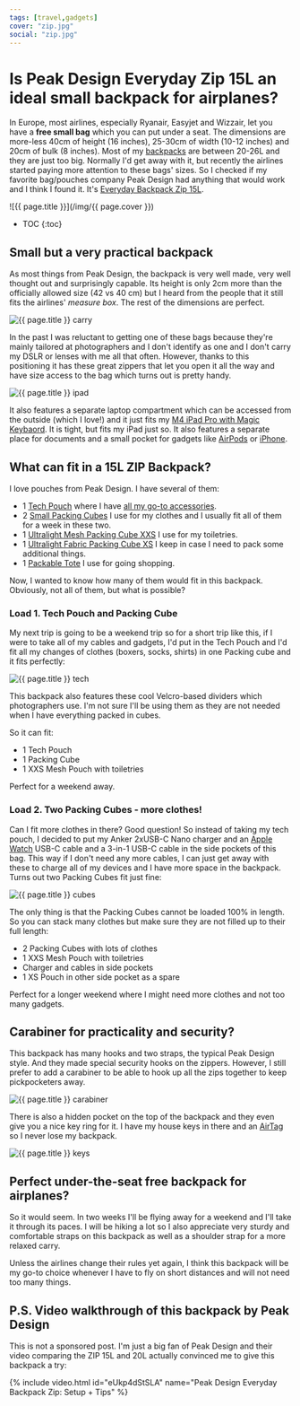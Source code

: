 ```yaml
---
tags: [travel,gadgets]
cover: "zip.jpg"
social: "zip.jpg"
---
```


# Is Peak Design Everyday Zip 15L an ideal small backpack for airplanes?

In Europe, most airlines, especially Ryanair, Easyjet and Wizzair, let you have a **free small bag** which you can put under a seat. The dimensions are more-less 40cm of height (16 inches), 25-30cm of width (10-12 inches) and 20cm of bulk (8 inches). Most of my [backpacks](backpack/#other-backpacks-ive-used-and-tested) are between 20-26L and they are just too big. Normally I'd get away with it, but recently the airlines started paying more attention to these bags' sizes. So I checked if my favorite bag/pouches company Peak Design had anything that would work and I think I found it. It's [Everyday Backpack Zip 15L](https://www.peakdesign.com/products/everyday-backpack-zip?Size=15L).

<!--More-->

![{{ page.title }}](/img/{{ page.cover }})

* TOC
{:toc}

## Small but a very practical backpack

As most things from Peak Design, the backpack is very well made, very well thought out and surprisingly capable. Its height is only 2cm more than the officially allowed size (42 vs 40 cm) but I heard from the people that it still fits the airlines' *measure box*. The rest of the dimensions are perfect.

![{{ page.title }} carry](/img/zip-carry.jpg)

In the past I was reluctant to getting one of these bags because they're mainly tailored at photographers and I don't identify as one and I don't carry my DSLR or lenses with me all that often. However, thanks to this positioning it has these great zippers that let you open it all the way and have size access to the bag which turns out is pretty handy.

![{{ page.title }} ipad](/img/zip-ipad.jpg)

It also features a separate laptop compartment which can be accessed from the outside (which I love!) and it just fits my [M4 iPad Pro with Magic Keybaord](/ipadm4). It is tight, but fits my iPad just so. It also features a separate place for documents and a small pocket for gadgets like [AirPods](/airpodspro) or [iPhone](/iphone).

## What can fit in a 15L ZIP Backpack?

I love pouches from Peak Design. I have several of them:

- 1 [Tech Pouch](https://www.peakdesign.com/products/tech-pouch?Size=Regular&Color=Midnight) where I have [all my go-to accessories](/backpack/#whats-in-my-tech-pouch).
- 2 [Small Packing Cubes](https://www.peakdesign.com/products/packing-cube?Size=Small) I use for my clothes and I usually fit all of them for a week in these two.
- 1 [Ultralight Mesh Packing Cube XXS](https://www.peakdesign.com/products/ultralight-packing-cube?Size=XXS&Color=Eclipse&Material=Mesh) I use for my toiletries.
- 1 [Ultralight Fabric Packing Cube XS](https://www.peakdesign.com/products/ultralight-packing-cube?Size=XS&Color=Eclipse&Material=Fabric) I keep in case I need to pack some additional things.
- 1 [Packable Tote](https://www.peakdesign.com/products/packable-tote?Color=Raw) I use for going shopping.

Now, I wanted to know how many of them would fit in this backpack. Obviously, not all of them, but what is possible?

### Load 1. Tech Pouch and Packing Cube

My next trip is going to be a weekend trip so for a short trip like this, if I were to take all of my cables and gadgets, I'd put in the Tech Pouch and I'd fit all my changes of clothes (boxers, socks, shirts) in one Packing cube and it fits perfectly:

![{{ page.title }} tech](/img/zip-tech.jpg)

This backpack also features these cool Velcro-based dividers which photographers use. I'm not sure I'll be using them as they are not needed when I have everything packed in cubes.

So it can fit:

- 1 Tech Pouch
- 1 Packing Cube
- 1 XXS Mesh Pouch with toiletries

Perfect for a weekend away.

### Load 2. Two Packing Cubes - more clothes!

Can I fit more clothes in there? Good question! So instead of taking my tech pouch, I decided to put my Anker 2xUSB-C Nano charger and an [Apple Watch](/ultra) USB-C cable and a 3-in-1 USB-C cable in the side pockets of this bag. This way if I don't need any more cables, I can just get away with these to charge all of my devices and I have more space in the backpack. Turns out two Packing Cubes fit just fine:

![{{ page.title }} cubes](/img/zip-cubes.jpg)

The only thing is that the Packing Cubes cannot be loaded 100% in length. So you can stack many clothes but make sure they are not filled up to their full length:

- 2 Packing Cubes with lots of clothes
- 1 XXS Mesh Pouch with toiletries
- Charger and cables in side pockets
- 1 XS Pouch in other side pocket as a spare

Perfect for a longer weekend where I might need more clothes and not too many gadgets.

## Carabiner for practicality and security?

This backpack has many hooks and two straps, the typical Peak Design style. And they made special security hooks on the zippers. However, I still prefer to add a carabiner to be able to hook up all the zips together to keep pickpocketers away.

![{{ page.title }} carabiner](/img/zip-carabiner.jpg)

There is also a hidden pocket on the top of the backpack and they even give you a nice key ring for it. I have my house keys in there and an [AirTag](/airtag) so I never lose my backpack.

![{{ page.title }} keys](/img/zip-keys.jpg)

## Perfect under-the-seat free backpack for airplanes?

So it would seem. In two weeks I'll be flying away for a weekend and I'll take it through its paces. I will be hiking a lot so I also appreciate very sturdy and comfortable straps on this backpack as well as a shoulder strap for a more relaxed carry.

Unless the airlines change their rules yet again, I think this backpack will be my go-to choice whenever I have to fly on short distances and will not need too many things.

## P.S. Video walkthrough of this backpack by Peak Design

This is not a sponsored post. I'm just a big fan of Peak Design and their video comparing the ZIP 15L and 20L actually convinced me to give this backpack a try:

{% include video.html id="eUkp4dStSLA" name="Peak Design Everyday Backpack Zip: Setup + Tips" %}

[n]: https://michael.gratis/nozbe
[np]: https://michael.gratis/nozbepersonal